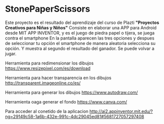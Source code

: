 # StonePaperScissors

Este proyecto es el resultado del aprendizaje del curso de Plazti **"Proyectos Creativos para Niñas y Niños"**
Consiste en elaborar una APP para Android desde MIT APP INVENTOR, y es el juego de piedra papel o tijera, se juega contra el smartphone
En la pantalla aparecen las tres opciones y despues de seleccionar tu opción el smartphone de manera aleatoria selecciona su opción. Y muestra al segundo el resultado del ganador. Se puede volvar a jugar.

Herramienta para redimensionar los dibujos
https://www.resizepixel.com/es/download

Herramienta para hacer transparencia en los dibujos
http://transparent.imageonline.co/es/

Herramienta para generar los dibujos
https://www.autodraw.com/

Herramienta oaga generar el fondo
https://www.canva.com/

Para acceder al conetido de la aplicacion
http://ai2.appinventor.mit.edu/?ng=29149c58-1a6b-432e-991c-4dc29045ed81#5681727057297408
